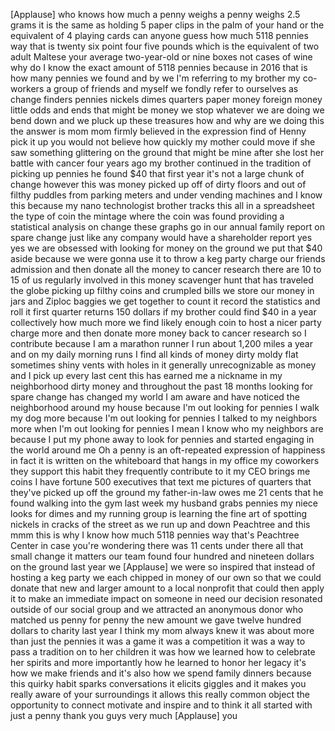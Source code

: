 
[Applause]
who knows how much a penny weighs
a penny weighs 2.5 grams it is the same
as holding 5 paper clips in the palm of
your hand or the equivalent of 4 playing
cards can anyone guess how much 5118
pennies way that is twenty six point
four five pounds which is the equivalent
of two adult Maltese your average
two-year-old or nine boxes not cases of
wine why do I know the exact amount of
5118 pennies because in 2016 that is how
many pennies we found and by we I&#39;m
referring to my brother my co-workers a
group of friends and myself we fondly
refer to ourselves as change finders
pennies nickels dimes quarters paper
money foreign money little odds and ends
that might be money we stop whatever we
are doing we bend down and we pluck up
these treasures how and why are we doing
this the answer is mom mom firmly
believed in the expression find of Henny
pick it up you would not believe how
quickly my mother could move if she saw
something glittering on the ground that
might be mine
after she lost her battle with cancer
four years ago my brother continued in
the tradition of picking up pennies
he found $40 that first year it&#39;s not a
large chunk of change however this was
money picked up off of dirty floors and
out of filthy puddles from parking
meters and under vending machines and I
know this because my nano technologist
brother tracks this all in a spreadsheet
the type of coin the mintage where the
coin was found providing a statistical
analysis on change these graphs go in
our annual family report on spare change
just like any company would have a
shareholder report yes yes we are
obsessed with looking for money on the
ground we put that $40 aside because we
were gonna use it to throw a keg party
charge our friends admission and then
donate all the money to cancer research
there are 10 to 15 of us regularly
involved in this money scavenger hunt
that has traveled the globe picking up
filthy coins and crumpled bills we store
our money in jars and Ziploc baggies we
get together to count it record the
statistics and roll it first quarter
returns 150 dollars if my brother could
find $40 in a year collectively how much
more
we find likely enough coin to host a
nicer party charge more and then donate
more money back to cancer research so I
contribute because I am a marathon
runner I run about 1,200 miles a year
and on my daily morning runs I find all
kinds of money dirty moldy flat
sometimes shiny vents with holes in it
generally unrecognizable as money and I
pick up every last cent this has earned
me a nickname in my neighborhood dirty
money and throughout the past 18 months
looking for spare change has changed my
world I am aware and have noticed the
neighborhood around my house because I&#39;m
out looking for pennies I walk my dog
more because I&#39;m out looking for pennies
I talked to my neighbors more when I&#39;m
out looking for pennies I mean I know
who my neighbors are because I put my
phone away to look for pennies and
started engaging in the world around me
Oh a penny is an oft-repeated expression
of happiness in fact it is written on
the whiteboard that hangs in my office
my coworkers
they support this habit they frequently
contribute to it my CEO brings me coins
I have fortune 500 executives that text
me pictures of quarters that they&#39;ve
picked up off the ground my
father-in-law owes me 21 cents that he
found walking into the gym last week
my husband grabs pennies my niece looks
for dimes and my running group is
learning the fine art of spotting
nickels in cracks of the street as we
run up and down Peachtree and this mmm
this is why I know how much 5118 pennies
way that&#39;s Peachtree Center in case
you&#39;re wondering there was 11 cents
under there all that small change it
matters our team found four hundred and
nineteen dollars on the ground last year
we
[Applause]
we were so inspired that instead of
hosting a keg party
we each chipped in money of our own so
that we could donate that new and larger
amount to a local nonprofit that could
then apply it to make an immediate
impact on someone in need our decision
resonated outside of our social group
and we attracted an anonymous donor who
matched us penny for penny the new
amount we gave twelve hundred dollars to
charity last year
I think my mom always knew it was about
more than just the pennies it was a game
it was a competition it was a way to
pass a tradition on to her children it
was how we learned how to celebrate her
spirits and more importantly how he
learned to honor her legacy it&#39;s how we
make friends and it&#39;s also how we spend
family dinners because this quirky habit
sparks conversations it elicits giggles
and it makes you really aware of your
surroundings it allows this really
common object the opportunity to connect
motivate and inspire and to think it all
started with just a penny thank you guys
very much
[Applause]
you
